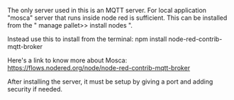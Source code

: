 The only server used in this is an MQTT server. For local application "mosca" server that runs inside node red is sufficient.
This can be installed from the " manage pallet>> install nodes ".

Instead use this to install from the terminal: npm install node-red-contrib-mqtt-broker

Here's a link to know more about Mosca:  https://flows.nodered.org/node/node-red-contrib-mqtt-broker 

After installing the server, it must be setup by giving a port and adding security if needed.
